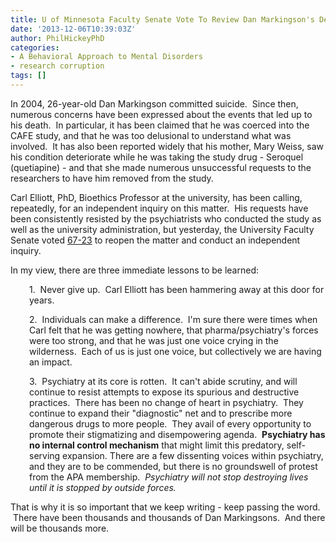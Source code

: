 ```yaml
---
title: U of Minnesota Faculty Senate Vote To Review Dan Markingson's Death
date: '2013-12-06T10:39:03Z'
author: PhilHickeyPhD
categories:
- A Behavioral Approach to Mental Disorders
- research corruption
tags: []
---
```


In 2004, 26-year-old Dan Markingson committed suicide.  Since then, numerous concerns have been expressed about the events that led up to his death.  In particular, it has been claimed that he was coerced into the CAFE study, and that he was too delusional to understand what was involved.  It has also been reported widely that his mother, Mary Weiss, saw his condition deteriorate while he was taking the study drug - Seroquel (quetiapine) - and that she made numerous unsuccessful requests to the researchers to have him removed from the study.

Carl Elliott, PhD, Bioethics Professor at the university, has been calling, repeatedly, for an independent inquiry on this matter.  His requests have been consistently resisted by the psychiatrists who conducted the study as well as the university administration, but yesterday, the University Faculty Senate voted <a href="http://loathingbioethics.blogspot.com/2013/12/the-measure-in-u-faculty-senate-has.html">67-23</a> to reopen the matter and conduct an independent inquiry.

In my view, there are three immediate lessons to be learned:
<p style="padding-left: 30px;">1.  Never give up.  Carl Elliott has been hammering away at this door for years.</p>
<p style="padding-left: 30px;">2.  Individuals can make a difference.  I'm sure there were times when Carl felt that he was getting nowhere, that pharma/psychiatry's forces were too strong, and that he was just one voice crying in the wilderness.  Each of us is just one voice, but collectively we are having an impact.</p>
<p style="padding-left: 30px;">3.  Psychiatry at its core is rotten.  It can't abide scrutiny, and will continue to resist attempts to expose its spurious and destructive practices.  There has been no change of heart in psychiatry.  They continue to expand their "diagnostic" net and to prescribe more dangerous drugs to more people.  They avail of every opportunity to promote their stigmatizing and disempowering agenda.  <strong>Psychiatry has no internal control mechanism</strong> that might limit this predatory, self-serving expansion. There are a few dissenting voices within psychiatry, and they are to be commended, but there is no groundswell of protest from the APA membership.  <em>Psychiatry will not stop destroying lives until it is stopped by outside forces.</em></p>
That is why it is so important that we keep writing - keep passing the word.  There have been thousands and thousands of Dan Markingsons.  And there will be thousands more.

&nbsp;